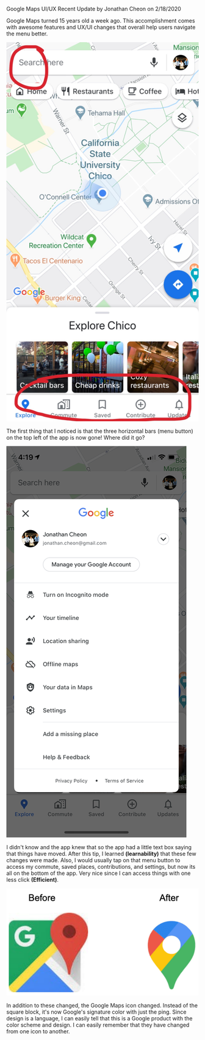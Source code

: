 Google Maps UI/UX Recent Update
by Jonathan Cheon on 2/18/2020

Google Maps turned 15 years old a week ago. This accomplishment comes with awesome features and UX/UI changes that overall help users navigate the menu better. 

![Maps menu](../assets/mapsMenu.png)

The first thing that I noticed is that the three horizontal bars (menu button) on the top left of the app is now gone! Where did it go? 

![Maps profile](../assets/mapsProfile.png)

I didn't know and the app knew that so the app had a little text box saying that things have moved. After this tip, I learned **(learnability)** that these few changes were made. Also, I would usually tap on that menu button to access my commute, saved places, contributions, and settings, but now its all on the bottom of the app. Very nice since I can access things with one less click **(Efficient)**. 

![Maps Icon](../assets/mapsIcon.png)

In addition to these changed, the Google Maps icon changed. Instead of the square block, it's now Google's signature color with just the ping. Since design is a language, I can easily tell that this is a Google product with the color scheme and design. I can easily remember that they have changed from one icon to another. 
